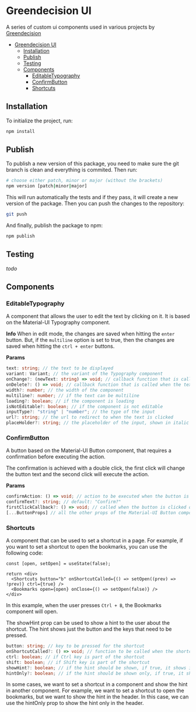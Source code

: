 # Greendecision UI

A series of custom ui components used in various projects by [Greendecision](https://www.greendecision.eu/wp/)
- [Greendecision UI](#greendecision-ui)
  - [Installation](#installation)
  - [Publish](#publish)
  - [Testing](#testing)
  - [Components](#components)
    - [EditableTypography](#editabletypography)
    - [ConfirmButton](#confirmbutton)
    - [Shortcuts](#shortcuts)

## Installation

To initialize the project, run:

```bash
npm install
```

## Publish

To publish a new version of this package, you need to make sure the git branch is clean and everything is commited. Then run:

```bash
# choose either patch, minor or major (without the brackets)
npm version [patch|minor|major]
```

This will run automatically the tests and if they pass, it will create a new version of the package. Then you can push the changes to the repository:

```bash
git push
```

And finally, publish the package to npm:

```bash
npm publish
```

## Testing

_todo_


## Components

### EditableTypography

A component that allows the user to edit the text by clicking on it. It is based on the Material-UI Typography component.

**Info**
When in edit mode, the changes are saved when hitting the ```enter``` button. But, if the ```multiline``` option is set to true, then the changes are saved when hitting the ```ctrl + enter``` buttons. 

**Params**

```typescript
text: string; // the text to be displayed
variant: Variant; // the variant of the Typography component
onChange?: (newText: string) => void; // callback function that is called when the text is changed
onDelete?: () => void; // callback function that is called when the text is deleted
width?: number; // the width of the component
multiline?: number; // if the text can be multiline
loading?: boolean; // if the component is loading
isNotEditable?: boolean; // if the component is not editable
inputType?: "string" | "number"; // the type of the input
url?: string; // the url to redirect to when the text is clicked
placeHolder?: string; // the placeholder of the input, shown in italic when the text is empty
  ```

### ConfirmButton

A button based on the Material-UI Button component, that requires a confirmation before executing the action.

The confirmation is achieved with a double click, the first click will change the button text and the second click will execute the action.



**Params**

```typescript
confirmAction: () => void; // action to be executed when the button is clicked twice
confirmText?: string; // default: "Confirm?"
firstClickCallback?: () => void; // called when the button is clicked once, can be used to display other warnings.
[...ButtonProps] // all the other props of the Material-UI Button component
```

### Shortcuts

A component that can be used to set a shortcut in a page. 
For example, if you want to set a shortcut to open the bookmarks, you can use the following code:

```tsx
const [open, setOpen] = useState(false);

return <div>
  <Shortcuts button="b" onShortcutCalled={() => setOpen((prev) => !prev)} ctrl={true} />
  <Bookmarks open={open} onClose={() => setOpen(false)} />
</div>
```

In this example, when the user presses ```Ctrl + B```, the Bookmarks component will open.

The showHint prop can be used to show a hint to the user about the shortcut. The hint shows just the button and the keys that need to be pressed.

```typescript
button: string; // key to be pressed for the shortcut
onShortcutCalled?: () => void; // function to be called when the shortcut is pressed
ctrl: boolean; // if Ctrl key is part of the shortcut
shift: boolean; // if Shift key is part of the shortcut
showHint?: boolean; // if the hint should be shown, if true, it shows it though the ShortcutHint component
hintOnly?: boolean; // if the hint should be shown only, if true, it shows it though the ShortcutHint component and does not set the event listener
```

In some cases, we want to set a shortcut in a component and show the hint in another component. For example, we want to set a shortcut to open the bookmarks, but we want to show the hint in the header. In this case, we can use the hintOnly prop to show the hint only in the header.

